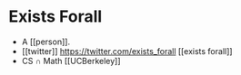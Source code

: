 # Exists Forall

- A [[person]].
- [[twitter]] https://twitter.com/exists_forall [[exists forall]]
- CS ∩ Math [[UCBerkeley]]

